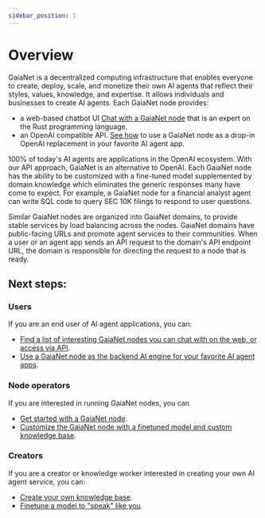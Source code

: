 ```yaml
---
sidebar_position: 1
---
```


# Overview

GaiaNet is a decentralized computing infrastructure that enables everyone to create, deploy, scale, and monetize their own AI agents that reflect their styles, values, knowledge, and expertise.
It allows individuals and businesses to create AI agents. Each GaiaNet node provides:

* a web-based chatbot UI [Chat with a GaiaNet node](https://rustcoder.gaia.domains/chatbot-ui/index.html) that is an expert on the Rust programming language.
* an OpenAI compatible API. [See how](user-guide/apps/dify) to use a GaiaNet node as a drop-in OpenAI replacement in your favorite AI agent app. 

100% of today's AI agents are applications in the OpenAI ecosystem. With our API approach, GaiaNet is an alternative to OpenAI. Each GaiaNet node has the ability to be customized with a fine-tuned model supplemented by domain knowledge which eliminates the generic responses many have come to expect. For example, a GaiaNet node for a financial analyst agent can write SQL code to query SEC 10K filings to respond to user questions. 

Similar GaiaNet nodes are organized into GaiaNet domains, to provide stable services by load balancing across the nodes. GaiaNet domains have public-facing URLs and promote agent services to their communities. When a user or an agent app sends an API request to the domain's API endpoint URL, the domain is responsible for directing the request to a node that is ready. 

## Next steps:

### Users

If you are an end user of AI agent applications, you can:

* [Find a list of interesting GaiaNet nodes you can chat with on the web, or access via API](./user-guide/nodes.md).
* [Use a GaiaNet node as the backend AI engine for your favorite AI agent apps](./category/agent-frameworks-and-apps). 

### Node operators

If you are interested in running GaiaNet nodes, you can

* [Get started with a GaiaNet node](./node-guide/quick-start.md).
* [Customize the GaiaNet node with a finetuned model and custom knowledge base](./node-guide/customize.md).

### Creators

If you are a creator or knowledge worker interested in creating your own AI agent service, you can:

* [Create your own knowledge base](./category/knowledge-bases).
* [Finetune a model to "speak" like you](./category/gaianet-node-with-finetuned-llms).


